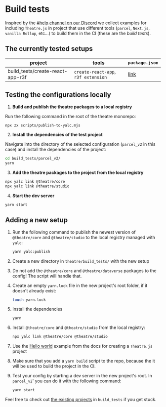 # Build tests

Inspired by the
[#help channel on our Discord](https://discord.com/channels/870988717190426644/870988717190426647)
we collect examples for including `Theatre.js` in project that use different
tools (`parcel`, `Next.js`, `vanilla Rollup`, etc...) to build them in the CI
(these are the _build tests_).

## The currently tested setups

| project                          | tools                               | `package.json`                        |
| -------------------------------- | ----------------------------------- | ------------------------------------- |
| build_tests/create-react-app-r3f | `create-react-app`, `r3f extension` | [link](create-react-app/package.json) |

## Testing the configurations locally

1. **Build and publish the theatre packages to a local registry**

Run the following command in the root of the theatre monorepo:

```sh
npx zx scripts/publish-to-yalc.mjs
```

2. **Install the dependencies of the test project**

Navigate into the directory of the selected configuration (`parcel_v2` in this
case) and install the dependencies of the project:

```sh
cd build_tests/parcel_v2/
yarn
```

3. **Add the theatre packages to the project from the local registry**

```sh
npx yalc link @theatre/core
npx yalc link @theatre/studio
```

4. **Start the dev server**

```sh
yarn start
```

## Adding a new setup

1. Run the following command to publish the newest version of `@theatre/core`
   and `@theatre/studio` to the local registry managed with `yalc`:

   ```sh
   yarn yalc:publish
   ```

2. Create a new directory in `theatre/build_tests/` with the new setup
3. Do not add the `@theatre/core` and `@theatre/dataverse` packages to the
   config! The script will handle that.
4. Create an empty `yarn.lock` file in the new project's root folder, if it
   doesn't already exist:

   ```sh
   touch yarn.lock
   ```

5. Install the dependencies

   ```sh
   yarn
   ```

6. Install `@theatre/core` and `@theatre/studio` from the local registry:

   ```sh
   npx yalc link @theatre/core @theatre/studio
   ```

7. Use the
   [Hello world](https://docs.theatrejs.com/getting-started/install/#install-theatre)
   example from the docs for creating a `Theatre.js` project

8. Make sure that you add a `yarn build` script to the repo, because the it will
   be used to build the project in the CI.

9. Test your config by starting a dev server in the new project's root. In
   `parcel_v2`' you can do it with the following command:
   ```sh
   yarn start
   ```

Feel free to check out [the existing projects](#the-currently-tested-setups) in
`build_tests` if you get stuck.
